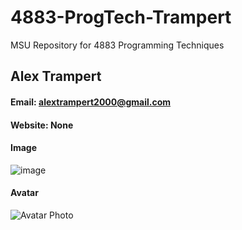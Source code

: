 # 4883-ProgTech-Trampert
MSU Repository for 4883 Programming Techniques
## Alex Trampert
#### Email: alextrampert2000@gmail.com 
#### Website: None
#### Image
![image](https://user-images.githubusercontent.com/60202861/131027339-d98cdad6-b0b8-4916-a7a4-a0b20376d291.png)

#### Avatar
![Avatar Photo](./Images/AvatarPic.png)
